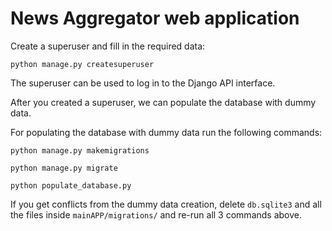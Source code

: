 # News Aggregator web application

Create a superuser and fill in the required data:

`python manage.py createsuperuser`

The superuser can be used to log in to the Django API interface.

After you created a superuser, we can populate the database with dummy data.

For populating the database with dummy data run the following commands:

`python manage.py makemigrations`

`python manage.py migrate`

`python populate_database.py`

If you get conflicts from the dummy data creation, delete `db.sqlite3` and all the files inside `mainAPP/migrations/` and re-run all 3 commands above.